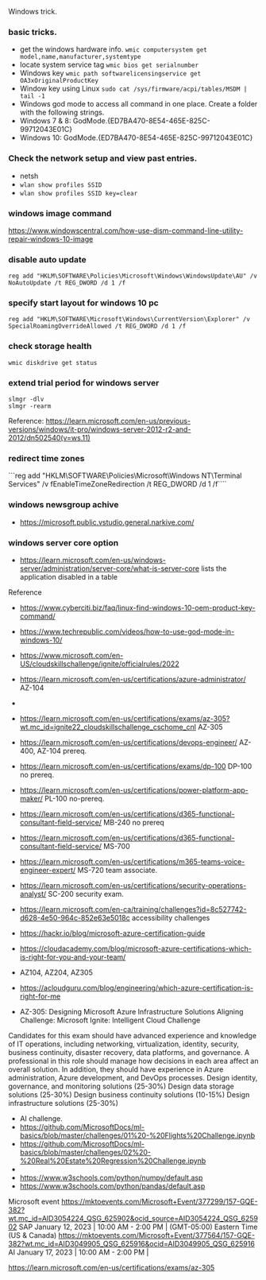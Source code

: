 Windows trick.

### basic tricks.
* get the windows hardware info. ```wmic computersystem get model,name,manufacturer,systemtype```
* locate system service tag ```wmic bios get serialnumber```
* Windows key ```wmic path softwarelicensingservice get OA3xOriginalProductKey```
* Window key using Linux ```sudo cat /sys/firmware/acpi/tables/MSDM | tail -1```
* Windows god mode to access all command in one place. Create a folder with the following strings.  
* Windows 7 & 8: GodMode.{ED7BA470-8E54-465E-825C-99712043E01C} 
* Windows 10: GodMode.{ED7BA470-8E54-465E-825C-99712043E01C}

### Check the network setup and view past entries. 
* netsh 
* ```wlan show profiles SSID``` 
* ```wlan show profiles SSID key=clear```

### windows image command 
https://www.windowscentral.com/how-use-dism-command-line-utility-repair-windows-10-image

### disable auto update
```reg add "HKLM\SOFTWARE\Policies\Microsoft\Windows\WindowsUpdate\AU" /v NoAutoUpdate /t REG_DWORD /d 1 /f```

### specify start layout for windows 10 pc
```reg add "HKLM\SOFTWARE\Microsoft\Windows\CurrentVersion\Explorer" /v SpecialRoamingOverrideAllowed /t REG_DWORD /d 1 /f```

### check storage health
```
wmic diskdrive get status
```

### extend trial period for windows server
```
slmgr -dlv
slmgr -rearm
```
Reference: https://learn.microsoft.com/en-us/previous-versions/windows/it-pro/windows-server-2012-r2-and-2012/dn502540(v=ws.11)


### redirect time zones
```reg add "HKLM\SOFTWARE\Policies\Microsoft\Windows NT\Terminal Services" /v fEnableTimeZoneRedirection /t REG_DWORD /d 1 /f````

### windows newsgroup achive
* https://microsoft.public.vstudio.general.narkive.com/

### windows server core option
* https://learn.microsoft.com/en-us/windows-server/administration/server-core/what-is-server-core lists the application disabled in a table 


Reference 
* https://www.cyberciti.biz/faq/linux-find-windows-10-oem-product-key-command/
* https://www.techrepublic.com/videos/how-to-use-god-mode-in-windows-10/


* https://www.microsoft.com/en-US/cloudskillschallenge/ignite/officialrules/2022
* https://learn.microsoft.com/en-us/certifications/azure-administrator/ AZ-104
* 
* https://learn.microsoft.com/en-us/certifications/exams/az-305?wt.mc_id=ignite22_cloudskillschallenge_cschome_cnl AZ-305

* https://learn.microsoft.com/en-us/certifications/devops-engineer/ AZ-400, AZ-104 prereq.
* https://learn.microsoft.com/en-us/certifications/exams/dp-100  DP-100 no prereq.
* https://learn.microsoft.com/en-us/certifications/power-platform-app-maker/ PL-100 no-prereq.
* https://learn.microsoft.com/en-us/certifications/d365-functional-consultant-field-service/ MB-240 no prereq
* https://learn.microsoft.com/en-us/certifications/d365-functional-consultant-field-service/ MS-700
* https://learn.microsoft.com/en-us/certifications/m365-teams-voice-engineer-expert/ MS-720  team associate.
* https://learn.microsoft.com/en-us/certifications/security-operations-analyst/  SC-200 security exam.
* https://learn.microsoft.com/en-ca/training/challenges?id=8c527742-d628-4e50-964c-852e63e5018c accessibility challenges

* https://hackr.io/blog/microsoft-azure-certification-guide
* https://cloudacademy.com/blog/microsoft-azure-certifications-which-is-right-for-you-and-your-team/


*  AZ104, AZ204, AZ305
*  https://acloudguru.com/blog/engineering/which-azure-certification-is-right-for-me
*  AZ-305: Designing Microsoft Azure Infrastructure Solutions
	Aligning Challenge: Microsoft Ignite: Intelligent Cloud Challenge

Candidates for this exam should have advanced experience and knowledge of IT operations, including networking, virtualization, identity, security, business continuity, disaster recovery, data platforms, and governance. A professional in this role should manage how decisions in each area affect an overall solution. In addition, they should have experience in Azure administration, Azure development, and DevOps processes.
Design identity, governance, and monitoring solutions (25-30%)
Design data storage solutions (25-30%)
Design business continuity solutions (10-15%)
Design infrastructure solutions (25-30%)

* AI challenge.
* https://github.com/MicrosoftDocs/ml-basics/blob/master/challenges/01%20-%20Flights%20Challenge.ipynb
* https://github.com/MicrosoftDocs/ml-basics/blob/master/challenges/02%20-%20Real%20Estate%20Regression%20Challenge.ipynb
* 
* https://www.w3schools.com/python/numpy/default.asp
* https://www.w3schools.com/python/pandas/default.asp


Microsoft event
https://mktoevents.com/Microsoft+Event/377299/157-GQE-382?wt.mc_id=AID3054224_QSG_625902&ocid_source=AID3054224_QSG_625902  SAP January 12, 2023 | 10:00 AM - 2:00 PM | (GMT-05:00) Eastern Time (US & Canada)
https://mktoevents.com/Microsoft+Event/377564/157-GQE-382?wt.mc_id=AID3049905_QSG_625916&ocid=AID3049905_QSG_625916  AI January 17, 2023 | 10:00 AM - 2:00 PM |

https://learn.microsoft.com/en-us/certifications/exams/az-305


